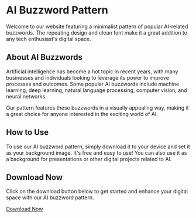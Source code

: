 <!--font:Poppins-->

# AI Buzzword Pattern

Welcome to our website featuring a minimalist pattern of popular AI-related buzzwords. The repeating design and clean font make it a great addition to any tech enthusiast's digital space.

## About AI Buzzwords

Artificial intelligence has become a hot topic in recent years, with many businesses and individuals looking to leverage its power to improve processes and outcomes. Some popular AI buzzwords include machine learning, deep learning, natural language processing, computer vision, and neural networks.

Our pattern features these buzzwords in a visually appealing way, making it a great choice for anyone interested in the exciting world of AI.

## How to Use

To use our AI buzzword pattern, simply download it to your device and set it as your background image. It's free and easy to use! You can also use it as a background for presentations or other digital projects related to AI.

## Download Now

Click on the download button below to get started and enhance your digital space with our AI buzzword pattern.

[Download Now](link-to-download)

<!--

Write me markdown content of website with wallpaper:

"A wallpaper with a repeating pattern of AI-related buzzwords, in a minimalist font and color scheme."

The header of the page should not be copy of the text but rather a real content of the website which is using this wallpaper.


---


# AI Buzzword Wallpaper

Decorate your desktop or mobile device with our minimalist wallpaper featuring a repeating pattern of popular AI-related buzzwords. The clean font and color scheme make it the perfect addition to any tech enthusiast's digital space.

## How to Download

Simply click on the download button below to save the wallpaper to your device. It's free and easy to use!

[Download Now](link-to-download)

## About AI Buzzwords

Artificial intelligence has become a hot topic in recent years, with many businesses and individuals looking to leverage its power to improve processes and outcomes. Some popular AI buzzwords include machine learning, deep learning, natural language processing, computer vision, and neural networks.

Our wallpaper features these buzzwords in a visually appealing way, making it a great choice for anyone interested in the exciting world of AI.


---


Heading should not include word "wallpaper". The website should not be about the wallpaper itself, wallpaper is just a related background, rewrite whole content.


---


# AI Buzzword Pattern

Welcome to our website featuring a minimalist pattern of popular AI-related buzzwords. The repeating design and clean font make it a great addition to any tech enthusiast's digital space.

## About AI Buzzwords

Artificial intelligence has become a hot topic in recent years, with many businesses and individuals looking to leverage its power to improve processes and outcomes. Some popular AI buzzwords include machine learning, deep learning, natural language processing, computer vision, and neural networks.

Our pattern features these buzzwords in a visually appealing way, making it a great choice for anyone interested in the exciting world of AI.

## How to Use

To use our AI buzzword pattern, simply download it to your device and set it as your background image. It's free and easy to use! You can also use it as a background for presentations or other digital projects related to AI.

## Download Now

Click on the download button below to get started and enhance your digital space with our AI buzzword pattern.

[Download Now](link-to-download)


---


Write me a Google font which is best fitting for the website.

Pick from the list:
- Raleway
- Barlow Condensed
- Lato
- Alegreya
- Great Vibes
- Orbitron
- Playfair Display
- Dancing Script
- IBM Plex Sans
- Roboto
- Inter
- Poppins
- Montserrat
- Lobster
- Open Sans
- Exo 2
- Futura


Write just the font name nothing else.


---


Poppins

-->
